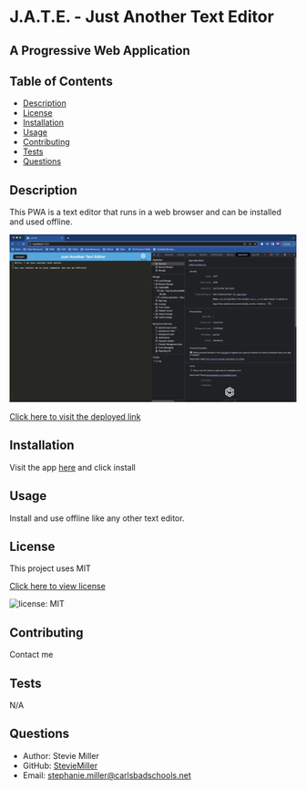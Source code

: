 # J.A.T.E. - Just Another Text Editor
## A Progressive Web Application

  ## Table of Contents 
  - [Description](#description)
  - [License](#license)
  - [Installation](#installation)
  - [Usage](#usage)
  - [Contributing](#contributing)
  - [Tests](#test)
  - [Questions](#questions)

  ## Description 
  This PWA is a text editor that runs in a web browser and can be installed and used offline. 

  ![Screenshot](./client/src/images/jate.png)

  [Click here to visit the deployed link](https://stormy-hollows-26876.herokuapp.com/)

  ## Installation
  Visit the app [here](https://stormy-hollows-26876.herokuapp.com/) and click install


  ## Usage
  Install and use offline like any other text editor.

  ## License
  This project uses MIT

  [Click here to view license](https://opensource.org/licenses/MIT)

  ![license: MIT](https://img.shields.io/badge/License-MIT-yellow.svg)

  ## Contributing
  Contact me

  ## Tests
  N/A

  ## Questions
  - Author: Stevie Miller
  - GitHub: [StevieMiller](https://github.com/StevieMiller)
  - Email: stephanie.miller@carlsbadschools.net